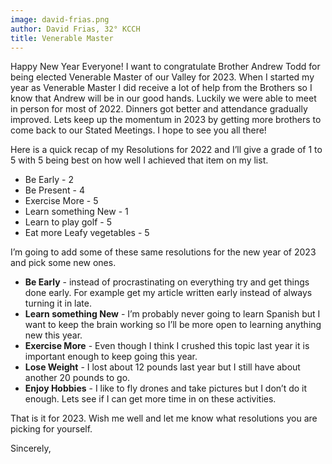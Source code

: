 ```yaml
---
image: david-frias.png
author: David Frias, 32° KCCH
title: Venerable Master
---
```


Happy New Year Everyone! I want to congratulate Brother Andrew Todd for being elected Venerable Master of our Valley for 2023. When I started my year as Venerable Master I did receive a lot of help from the Brothers so I know that Andrew will be in our good hands. Luckily we were able to meet in person for most of 2022. Dinners got better and attendance gradually improved. Lets keep up the momentum in 2023 by getting more brothers to come back to our Stated Meetings. I hope to see you all there!  

Here is a quick recap of my Resolutions for 2022 and I’ll give a grade of 1 to 5 with 5 being best on how well I achieved that item on my list.

- Be Early - 2
- Be Present - 4
- Exercise More - 5
- Learn something New - 1
- Learn to play golf - 5 
- Eat more Leafy vegetables - 5

I’m going to add some of these same resolutions for the new year of 2023 and pick some new ones.

- **Be Early** - instead of procrastinating on everything try and get things done early.  For example get my article written early instead of always turning it in late.
- **Learn something New** - I’m probably never going to learn Spanish but I want to keep the brain working so I’ll be more open to learning anything new this year.
- **Exercise More** - Even though I think I crushed this topic last year it is important enough to keep going this year.
- **Lose Weight** - I lost about 12 pounds last year but I still have about another 20 pounds to go.
- **Enjoy Hobbies** - I like to fly drones and take pictures but I don’t do it enough.  Lets see if I can get more time in on these activities.

That is it for 2023.  Wish me well and let me know what resolutions you are picking for yourself.

Sincerely,
